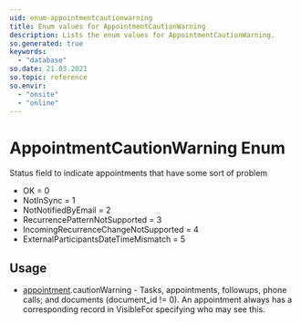 ```yaml
---
uid: enum-appointmentcautionwarning
title: Enum values for AppointmentCautionWarning
description: Lists the enum values for AppointmentCautionWarning.
so.generated: true
keywords:
  - "database"
so.date: 21.03.2021
so.topic: reference
so.envir:
  - "onsite"
  - "online"
---
```


# AppointmentCautionWarning Enum

Status field to indicate appointments that have some sort of problem

* OK = 0
* NotInSync = 1
* NotNotifiedByEmail = 2
* RecurrencePatternNotSupported = 3
* IncomingRecurrenceChangeNotSupported = 4
* ExternalParticipantsDateTimeMismatch = 5

## Usage

* [appointment](../appointment.md).cautionWarning - Tasks, appointments, followups, phone calls; and documents (document_id != 0). An appointment always has a corresponding record in VisibleFor specifying who may see this. 
